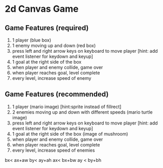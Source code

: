 # 2d Canvas Game

## Game Features (required)

1. 1 player (blue box)
2. 1 enemy moving up and down (red box)
3. press  left and right arrow keys on keyboard to move player [hint: add event listener for keydown and keyup]
4. 1 goal at the right side of the box
5. when player and enemy collide, game over
6. when player reaches goal, level complete
7. every level, increase speed of enemy

## Game Features (recommended)

1. 1 player (mario image) [hint:sprite instead of fillrect]
2. 2 enemies moving up and down with different speeds (mario turtle image)
3. press  left and right arrow keys on keyboard to move player [hint: add event listener for keydown and keyup]
4. 1 goal at the right side of the box (image of mushroom)
5. when player and enemy collide, game over
6. when player reaches goal, level complete
7. every level, increase speed of enemies

 bx< ax+aw by< ay+ah ax< bx+bw ay < by+bh

